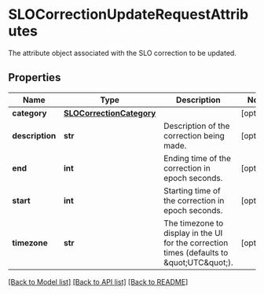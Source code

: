 # SLOCorrectionUpdateRequestAttributes

The attribute object associated with the SLO correction to be updated.

## Properties

| Name            | Type                                                  | Description                                                                                 | Notes      |
| --------------- | ----------------------------------------------------- | ------------------------------------------------------------------------------------------- | ---------- |
| **category**    | [**SLOCorrectionCategory**](SLOCorrectionCategory.md) |                                                                                             | [optional] |
| **description** | **str**                                               | Description of the correction being made.                                                   | [optional] |
| **end**         | **int**                                               | Ending time of the correction in epoch seconds.                                             | [optional] |
| **start**       | **int**                                               | Starting time of the correction in epoch seconds.                                           | [optional] |
| **timezone**    | **str**                                               | The timezone to display in the UI for the correction times (defaults to \&quot;UTC\&quot;). | [optional] |

[[Back to Model list]](README.md#documentation-for-models) [[Back to API list]](README.md#documentation-for-api-endpoints) [[Back to README]](README.md)
